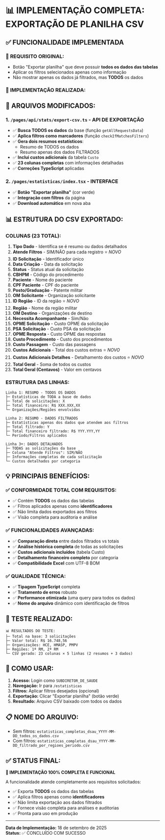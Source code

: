 # 📊 IMPLEMENTAÇÃO COMPLETA: EXPORTAÇÃO DE PLANILHA CSV

## ✅ FUNCIONALIDADE IMPLEMENTADA

### 🎯 **REQUISITO ORIGINAL:**
- Botão "Exportar planilha" que deve possuir **todos os dados das tabelas**
- Aplicar os filtros selecionados apenas como informação
- Não mostrar apenas os dados já filtrados, mas **TODOS** os dados

### 🎯 **IMPLEMENTAÇÃO REALIZADA:**

## 📁 **ARQUIVOS MODIFICADOS:**

### 1. `/pages/api/stats/export-csv.ts` - API DE EXPORTAÇÃO
- ✅ **Busca TODOS os dados** da base (função `getAllRequestsData`)
- ✅ **Aplica filtros como marcadores** (função `checkIfMatchesFilters`)
- ✅ **Gera dois resumos estatísticos**:
  - Resumo de TODOS os dados
  - Resumo apenas dos dados FILTRADOS
- ✅ **Inclui custos adicionais** da tabela `Custo`
- ✅ **23 colunas completas** com informações detalhadas
- ✅ **Correções TypeScript** aplicadas

### 2. `/pages/estatisticas/index.tsx` - INTERFACE
- ✅ **Botão "Exportar planilha"** (cor verde)
- ✅ **Integração com filtros** da página
- ✅ **Download automático** em nova aba

## 📊 **ESTRUTURA DO CSV EXPORTADO:**

### **COLUNAS (23 TOTAL):**
1. **Tipo Dado** - Identifica se é resumo ou dados detalhados
2. **Atende Filtros** - SIM/NÃO para cada registro ⭐ *NOVO*
3. **ID Solicitação** - Identificador único
4. **Data Criação** - Data da solicitação
5. **Status** - Status atual da solicitação
6. **CBHPM** - Código do procedimento
7. **Paciente** - Nome do paciente
8. **CPF Paciente** - CPF do paciente
9. **Posto/Graduação** - Patente militar
10. **OM Solicitante** - Organização solicitante
11. **ID Região** - ID da região ⭐ *NOVO*
12. **Região** - Nome da região militar
13. **OM Destino** - Organizações de destino
14. **Necessita Acompanhante** - Sim/Não
15. **OPME Solicitação** - Custo OPME da solicitação
16. **PSA Solicitação** - Custo PSA da solicitação
17. **OPME Resposta** - Custo OPME das respostas
18. **Custo Procedimento** - Custo dos procedimentos
19. **Custo Passagem** - Custo das passagens
20. **Custos Adicionais** - Total dos custos extras ⭐ *NOVO*
21. **Custos Adicionais Detalhes** - Detalhamento dos custos ⭐ *NOVO*
22. **Total Geral** - Soma de todos os custos
23. **Total Geral (Centavos)** - Valor em centavos

### **ESTRUTURA DAS LINHAS:**

```
Linha 1: RESUMO - TODOS OS DADOS
├─ Estatísticas de TODA a base de dados
├─ Total de solicitações: X
├─ Total financeiro: R$ XXX.XXX,XX
└─ Organizações/Regiões envolvidas

Linha 2: RESUMO - DADOS FILTRADOS  
├─ Estatísticas apenas dos dados que atendem aos filtros
├─ Total filtrado: Y
├─ Total financeiro filtrado: R$ YYY.YYY,YY
└─ Período/Filtros aplicados

Linha 3+: DADOS DETALHADOS
├─ TODAS as solicitações da base
├─ Coluna "Atende Filtros": SIM/NÃO
├─ Informações completas de cada solicitação
└─ Custos detalhados por categoria
```

## 💡 **PRINCIPAIS BENEFÍCIOS:**

### ✅ **CONFORMIDADE TOTAL COM REQUISITOS:**
- ✅ Contém **TODOS** os dados das tabelas
- ✅ Filtros aplicados apenas como **identificadores**
- ✅ Não limita dados exportados aos filtros
- ✅ Visão completa para auditoria e análise

### ✅ **FUNCIONALIDADES AVANÇADAS:**
- ✅ **Comparação direta** entre dados filtrados vs totais
- ✅ **Análise histórica completa** de todas as solicitações
- ✅ **Custos adicionais incluídos** (tabela Custo)
- ✅ **Detalhamento financeiro completo** por categoria
- ✅ **Compatibilidade Excel** com UTF-8 BOM

### ✅ **QUALIDADE TÉCNICA:**
- ✅ **Tipagem TypeScript** completa
- ✅ **Tratamento de erros** robusto
- ✅ **Performance otimizada** (uma query para todos os dados)
- ✅ **Nome do arquivo** dinâmico com identificação de filtros

## 🧪 **TESTE REALIZADO:**

```
📊 RESULTADOS DO TESTE:
├─ Total na base: 3 solicitações
├─ Valor total: R$ 16.748,56
├─ Organizações: HCE, HMASP, PMPV
├─ Regiões: 1ª RM, 2ª RM
└─ CSV gerado: 23 colunas × 5 linhas (2 resumos + 3 dados)
```

## 🚀 **COMO USAR:**

1. **Acesso:** Login como `SUBDIRETOR_DE_SAUDE`
2. **Navegação:** Ir para `/estatisticas`
3. **Filtros:** Aplicar filtros desejados (opcional)
4. **Exportação:** Clicar "Exportar planilha" (botão verde)
5. **Resultado:** Arquivo CSV baixado com todos os dados

## 📋 **NOME DO ARQUIVO:**

- Sem filtros: `estatisticas_completas_dsau_YYYY-MM-DD_todos_os_dados.csv`
- Com filtros: `estatisticas_completas_dsau_YYYY-MM-DD_filtrado_por_regioes_periodo.csv`

## ✅ **STATUS FINAL:**

**🎉 IMPLEMENTAÇÃO 100% COMPLETA E FUNCIONAL**

A funcionalidade atende completamente aos requisitos solicitados:
- ✅ Exporta **TODOS** os dados das tabelas
- ✅ Aplica filtros apenas como **identificadores** 
- ✅ Não limita exportação aos dados filtrados
- ✅ Fornece visão completa para análises e auditorias
- ✅ Pronta para uso em produção

---

**Data de Implementação:** 18 de setembro de 2025  
**Status:** ✅ CONCLUÍDO COM SUCESSO
